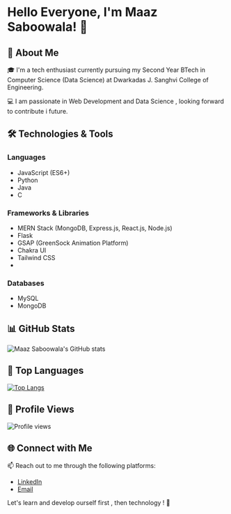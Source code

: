 # Hello Everyone, I'm Maaz Saboowala! 👋

## 🚀 About Me

🎓 I'm a tech enthusiast currently pursuing my Second Year BTech in Computer Science (Data Science) at Dwarkadas J. Sanghvi College of Engineering.

💻 I am passionate in Web Development and Data Science , looking forward to contribute i future.

## 🛠️ Technologies & Tools

### Languages
- JavaScript (ES6+)
- Python
- Java
- C

### Frameworks & Libraries
- MERN Stack (MongoDB, Express.js, React.js, Node.js)
- Flask
- GSAP (GreenSock Animation Platform)
- Chakra UI
- Tailwind CSS
- 
### Databases
- MySQL
- MongoDB

## 📊 GitHub Stats

![Maaz Saboowala's GitHub stats](https://github-readme-stats.vercel.app/api?username=MaazS07&show_icons=true&theme=dark)

## 💬 Top Languages

[![Top Langs](https://github-readme-stats.vercel.app/api/top-langs/?username=MaazS07&layout=compact&theme=dark)](https://github.com/MaazS07)

## 👀 Profile Views

![Profile views](https://img.shields.io/github/profile-views/MaazS07/MaazS07?style=for-the-badge)



## 🌐 Connect with Me

📫 Reach out to me through the following platforms:
- [LinkedIn](https://www.linkedin.com/in/maaz-saboowala/)
- [Email](mailto:maazsaboowala07@gmail.com)


Let's learn and develop ourself first , then technology ! 🚀
